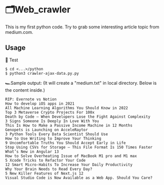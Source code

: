 # 🗂️Web_crawler
This is my first python code. Try to grab some interesting article topic from medium.com.

## Usage
🚀 Test 
```
$ cd <...>/python
$ python3 crawler-ajax-data.py.py
```

🏎️Sample output: (It will create a "medium.txt" in local directory. Below is the content inside.)
```
RIP: Evernote vs Notion
How to develop iOS apps in 2021
All Machine Learning Algorithms You Should Know in 2022
Top 3 Metaverse Crypto Projects For 100x
Death by Code — When Developers Lose the Fight Against Complexity
3 Signs Someone Is Deeply In Love With You
This Is How to Make a Passive Income Machine in 12 Months
Genopets is Launching on AcceleRaytor
3 Python Tools Every Data Scientist Should Use
How to Use Writing to Improve Your Thinking
9 Uncomfortable Truths You Should Accept Early in Life
Stop Using CSVs for Storage — This File Format Is 150 Times Faster
What’s New in Angular 13
How to Solve Overheating Issue of MacBook M1 pro and M1 max
5 Xcode Tricks to Refactor Your Code
12 Smart Micro-Habits To Increase Your Daily Productivity
Why Your Brain Needs to Read Every Day?
5 New Killer Features of Next.js 12
Visual Studio Code is Now Available as a Web App. Should You Care?
```
